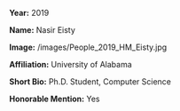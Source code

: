 **Year:** 2019

**Name:** Nasir Eisty

**Image:** /images/People_2019_HM_Eisty.jpg

**Affiliation:** University of Alabama

**Short Bio:** Ph.D. Student, Computer Science

**Honorable Mention:** Yes
